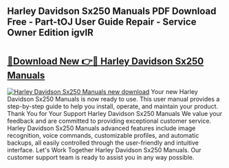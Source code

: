 ## Harley Davidson Sx250 Manuals PDF Download Free - Part-tOJ User Guide Repair - Service Owner Edition igvlR

# <h2><a href="http://bc65573.oget.top/?id=Harley+Davidson+Sx250+Manuals">🔗Download New 👉🔴 Harley Davidson Sx250 Manuals</a></h2>

[![Harley Davidson Sx250 Manuals new download](https://i.imgur.com/5g1atiW.png)](http://bc65573.oget.top/?id=Harley+Davidson+Sx250+Manuals)
Your new Harley Davidson Sx250 Manuals is now ready to use. This user manual provides a step-by-step guide to help you install, operate, and maintain your product. Thank You for Your Support Harley Davidson Sx250 Manuals We value your feedback and are committed to providing exceptional customer service. Harley Davidson Sx250 Manuals advanced features include image recognition, voice commands, customizable profiles, and automatic backups, all easily controlled through the user-friendly and intuitive interface. Let's Work Together Harley Davidson Sx250 Manuals. Our customer support team is ready to assist you in any way possible.
